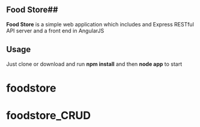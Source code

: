## Food Store##

**Food Store** is a simple web application which includes and Express RESTful API server and a front end in AngularJS



## Usage ##
Just clone or download and run **npm install** and then **node app** to start



# foodstore
# foodstore_CRUD
